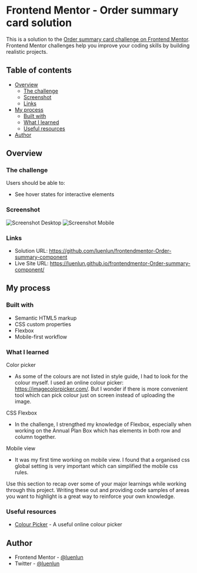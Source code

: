 # Frontend Mentor - Order summary card solution

This is a solution to the [Order summary card challenge on Frontend Mentor](https://www.frontendmentor.io/challenges/order-summary-component-QlPmajDUj). Frontend Mentor challenges help you improve your coding skills by building realistic projects.

## Table of contents

- [Overview](#overview)
  - [The challenge](#the-challenge)
  - [Screenshot](#screenshot)
  - [Links](#links)
- [My process](#my-process)
  - [Built with](#built-with)
  - [What I learned](#what-i-learned)
  - [Useful resources](#useful-resources)
- [Author](#author)

## Overview

### The challenge

Users should be able to:

- See hover states for interactive elements

### Screenshot

![Screenshot Desktop](https://github.com/luenlun/frontendmentor-Order-summary-component/blob/main/images/screenshot-desktop.png?raw=true)
![Screenshot Mobile](.images/screenshot-mobile.png)


### Links

- Solution URL: https://github.com/luenlun/frontendmentor-Order-summary-component
- Live Site URL: https://luenlun.github.io/frontendmentor-Order-summary-component/

## My process

### Built with

- Semantic HTML5 markup
- CSS custom properties
- Flexbox
- Mobile-first workflow

### What I learned

Color picker
- As some of the colours are not listed in style guide, I had to look for the colour myself. I used an online colour picker: https://imagecolorpicker.com/. But I wonder if there is more convenient tool which can pick colour just on screen instead of uploading the image.

CSS Flexbox
- In the challenge, I strengthed my knowledge of Flexbox, especially when working on the Annual Plan Box which has elements in both row and column together.

Mobile view
- It was my first time working on mobile view. I found that a organised css global setting is very important which can simplified the mobile css rules.


Use this section to recap over some of your major learnings while working through this project. Writing these out and providing code samples of areas you want to highlight is a great way to reinforce your own knowledge.

### Useful resources

- [Colour Picker](https://imagecolorpicker.com/) - A useful online colour picker

## Author

- Frontend Mentor - [@luenlun](https://www.frontendmentor.io/profile/luenlun)
- Twitter - [@luenlun](https://www.twitter.com/luenlun)
